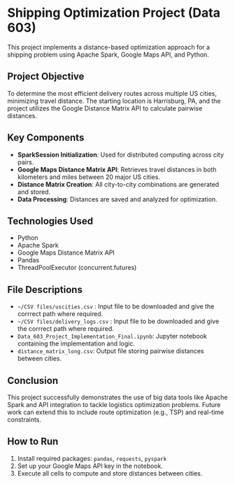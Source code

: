 # Shipping Optimization Project (Data 603)

This project implements a distance-based optimization approach for a shipping problem using Apache Spark, Google Maps API, and Python.

## Project Objective

To determine the most efficient delivery routes across multiple US cities, minimizing travel distance. The starting location is Harrisburg, PA, and the project utilizes the Google Distance Matrix API to calculate pairwise distances.

## Key Components

- **SparkSession Initialization**: Used for distributed computing across city pairs.
- **Google Maps Distance Matrix API**: Retrieves travel distances in both kilometers and miles between 20 major US cities.
- **Distance Matrix Creation**: All city-to-city combinations are generated and stored.
- **Data Processing**: Distances are saved and analyzed for optimization.

## Technologies Used

- Python
- Apache Spark
- Google Maps Distance Matrix API
- Pandas
- ThreadPoolExecutor (concurrent.futures)

## File Descriptions

- `~/CSV files/uscities.csv` : Input file to be downloaded and give the corrrect path where required. 
- `~/CSV files/delivery_logs.csv` : Input file to be downloaded and give the corrrect path where required.
- `Data_603_Project_Implementation_Final.ipynb`: Jupyter notebook containing the implementation and logic.
- `distance_matrix_long.csv`: Output file storing pairwise distances between cities.

## Conclusion

This project successfully demonstrates the use of big data tools like Apache Spark and API integration to tackle logistics optimization problems. Future work can extend this to include route optimization (e.g., TSP) and real-time constraints.

## How to Run

1. Install required packages: `pandas`, `requests`, `pyspark`
2. Set up your Google Maps API key in the notebook.
3. Execute all cells to compute and store distances between cities.

